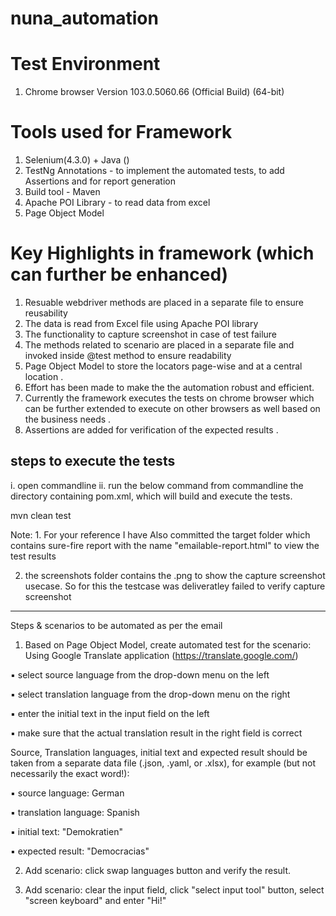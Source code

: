 # nuna_automation

# Test Environment 
1. Chrome browser Version 103.0.5060.66 (Official Build) (64-bit)
# Tools used for Framework 

1. Selenium(4.3.0) + Java () 
2. TestNg Annotations - to implement the automated tests, to add Assertions  and for report generation
3. Build tool - Maven 
4. Apache POI Library - to read data from excel
5. Page Object Model 

# Key Highlights in framework (which can further be enhanced)

1. Resuable webdriver methods are placed in a separate file to ensure reusability 
2. The data is read from Excel file using Apache POI library 
3. The functionality to capture screenshot in case of test failure 
4. The methods related to scenario are placed in a separate file and invoked inside @test method to ensure readability
5. Page Object Model to store the locators page-wise and at a central location .
6. Effort has been made to make the the automation robust and efficient. 
7. Currently the framework executes the tests on chrome browser which can be further extended 
to execute on other browsers as well based on the business needs .
8. Assertions are added for verification of the expected results .


## steps to execute the tests 

i. open commandline
ii. run the below command from commandline  the directory containing pom.xml, which will build and 
execute the tests.

mvn clean test


Note: 1. For your reference I have Also committed the target folder which contains 
sure-fire report with the name "emailable-report.html"  to view the test results 


2.  the screenshots folder contains the .png to show the capture screenshot usecase. So for this the testcase was deliveratley failed to verify capture screenshot 

*************************************************************
Steps & scenarios to be automated as per the email 
1. Based on Page Object Model, create automated test for the scenario: Using Google Translate application (https://translate.google.com/)  

▪ select source language from the drop-down menu on the left 

▪ select translation language from the drop-down menu on the right 

▪ enter the initial text in the input field on the left 

▪ make sure that the actual translation result in the right field is correct 

Source, Translation languages, initial text and expected result should be taken from a separate  data file (.json, .yaml, or .xlsx), for example (but not necessarily the exact word!): 

▪ source language: German 

▪ translation language: Spanish  

▪ initial text: "Demokratien"  

▪ expected result: "Democracias" 

2. Add scenario: click swap languages button and verify the result. 

3. Add scenario: clear the input field, click "select input tool" button, select "screen keyboard" and  enter "Hi!" 
